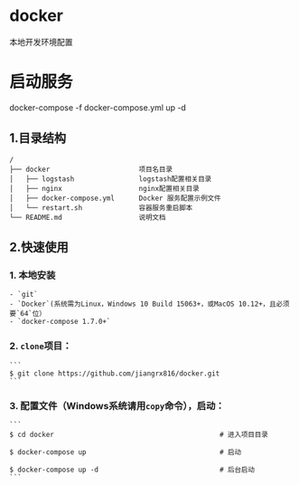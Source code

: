 # docker
本地开发环境配置

# 启动服务
docker-compose -f docker-compose.yml up -d


## 1.目录结构

```
/
├── docker                      项目名目录
│   ├── logstash                logstash配置相关目录
│   ├── nginx                   nginx配置相关目录
│   ├── docker-compose.yml      Docker 服务配置示例文件
│   └── restart.sh              容器服务重启脚本
└── README.md                   说明文档
```

## 2.快速使用
### 1. 本地安装
    - `git`
    - `Docker`(系统需为Linux，Windows 10 Build 15063+，或MacOS 10.12+，且必须要`64`位）
    - `docker-compose 1.7.0+`
### 2. `clone`项目：
    ```
    $ git clone https://github.com/jiangrx816/docker.git
    ```
### 3. 配置文件（Windows系统请用`copy`命令），启动：
    ```
    $ cd docker                                         # 进入项目目录

    $ docker-compose up                                 # 启动

    $ docker-compose up -d                              # 后台启动
    ```